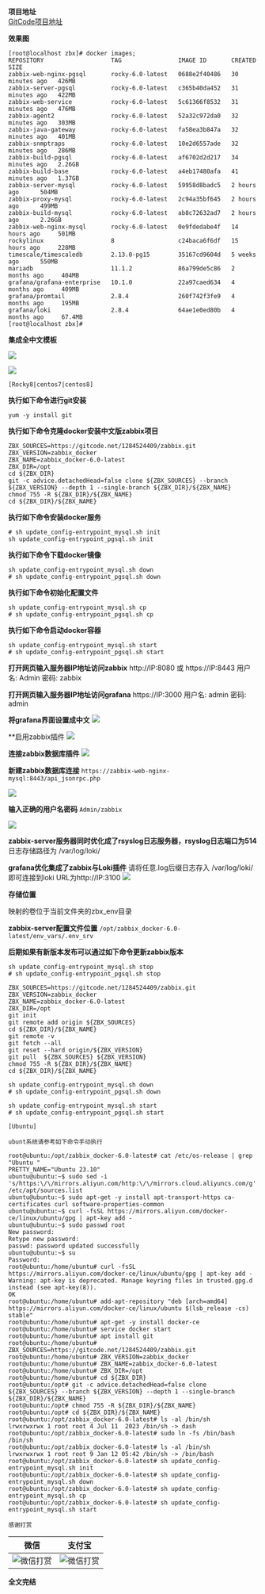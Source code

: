 **项目地址**  
[GitCode项目地址](https://gitcode.net/1284524409/zabbix/-/tree/zabbix_docker)

**效果图**
```  
[root@localhost zbx]# docker images;
REPOSITORY                   TAG                IMAGE ID       CREATED          SIZE
zabbix-web-nginx-pgsql       rocky-6.0-latest   0688e2f40486   30 minutes ago   426MB
zabbix-server-pgsql          rocky-6.0-latest   c365b40da452   31 minutes ago   422MB
zabbix-web-service           rocky-6.0-latest   5c61366f8532   31 minutes ago   476MB
zabbix-agent2                rocky-6.0-latest   52a32c972da0   32 minutes ago   303MB
zabbix-java-gateway          rocky-6.0-latest   fa58ea3b847a   32 minutes ago   401MB
zabbix-snmptraps             rocky-6.0-latest   10e2d6557ade   32 minutes ago   286MB
zabbix-build-pgsql           rocky-6.0-latest   af6702d2d217   34 minutes ago   2.26GB
zabbix-build-base            rocky-6.0-latest   a4eb17480afa   41 minutes ago   1.37GB
zabbix-server-mysql          rocky-6.0-latest   59958d8badc5   2 hours ago      504MB
zabbix-proxy-mysql           rocky-6.0-latest   2c94a35bf645   2 hours ago      499MB
zabbix-build-mysql           rocky-6.0-latest   ab8c72632ad7   2 hours ago      2.26GB
zabbix-web-nginx-mysql       rocky-6.0-latest   0e9fdedabe4f   14 hours ago     501MB
rockylinux                   8                  c24baca6f6df   15 hours ago     228MB
timescale/timescaledb        2.13.0-pg15        35167cd9604d   5 weeks ago      550MB
mariadb                      11.1.2             86a799de5c86   2 months ago     404MB
grafana/grafana-enterprise   10.1.0             22a97caed634   4 months ago     409MB
grafana/promtail             2.8.4              260f742f3fe9   4 months ago     195MB
grafana/loki                 2.8.4              64ae1e0ed80b   4 months ago     67.4MB
[root@localhost zbx]# 
```  
  
**集成全中文模板**  
  
![](https://gitcode.net/1284524409/zabbix/-/raw/zabbix_docker/vx_images/8f09f045a9dc42a0bb47d97e3ec5963b.png)  
  
![](https://gitcode.net/1284524409/zabbix/-/raw/zabbix_docker/vx_images/ce76ece189844eaa94629d9c59beb845.png)

`[Rocky8|centos7|centos8]`

**执行如下命令进行git安装**

```
yum -y install git
```

**执行如下命令克隆docker安装中文版zabbix项目**

```
ZBX_SOURCES=https://gitcode.net/1284524409/zabbix.git
ZBX_VERSION=zabbix_docker
ZBX_NAME=zabbix_docker-6.0-latest
ZBX_DIR=/opt
cd ${ZBX_DIR}
git -c advice.detachedHead=false clone ${ZBX_SOURCES} --branch ${ZBX_VERSION} --depth 1 --single-branch ${ZBX_DIR}/${ZBX_NAME}
chmod 755 -R ${ZBX_DIR}/${ZBX_NAME}
cd ${ZBX_DIR}/${ZBX_NAME}
```

**执行如下命令安装docker服务**

```
# sh update_config-entrypoint_mysql.sh init
sh update_config-entrypoint_pgsql.sh init
```

**执行如下命令下载docker镜像**

```
sh update_config-entrypoint_mysql.sh down
# sh update_config-entrypoint_pgsql.sh down
```

**执行如下命令初始化配置文件**

```
sh update_config-entrypoint_mysql.sh cp
# sh update_config-entrypoint_pgsql.sh cp
```

**执行如下命令启动docker容器**

```
sh update_config-entrypoint_mysql.sh start
# sh update_config-entrypoint_pgsql.sh start
```

**打开网页输入服务器IP地址访问zabbix**
http://IP:8080 或 https://IP:8443
用户名: Admin
密码: zabbix

**打开网页输入服务器IP地址访问grafana**
https://IP:3000
用户名: admin
密码: admin

**将grafana界面设置成中文**
![](https://gitcode.net/1284524409/zabbix/-/raw/zabbix_docker/vx_images/2cc17fdd154217656975030bc6636523.png)

**启用zabbix插件
![](https://gitcode.net/1284524409/zabbix/-/raw/zabbix_docker/vx_images/844a584f0789fc28205b2b5a8302938c.png)

**连接zabbix数据库插件**
![](https://gitcode.net/1284524409/zabbix/-/raw/zabbix_docker/vx_images/c87b39af3050dac2ecb62c7365bc7a7b.png)

**新建zabbix数据库连接**
`https://zabbix-web-nginx-mysql:8443/api_jsonrpc.php`

![](https://gitcode.net/1284524409/zabbix/-/raw/zabbix_docker/vx_images/c68d9dbf98134214aa759dd25bbfbb2e.png)

**输入正确的用户名密码**
`Admin/zabbix`

![](https://gitcode.net/1284524409/zabbix/-/raw/zabbix_docker/vx_images/aa5fd658ee04a9dd7687e459b3064dbe.png)


**zabbix-server服务器同时优化成了rsyslog日志服务器，rsyslog日志端口为514**
日志存储路径为 /var/log/loki/

**grafana优化集成了zabbix与Loki插件**
请将任意.log后缀日志存入 /var/log/loki/即可连接到loki
URL为http://IP:3100
![](https://gitcode.net/1284524409/zabbix/-/raw/zabbix_docker/vx_images/c469826e35f6d0735418cbb9ca008b22.png)

**存储位置**

映射的卷位于当前文件夹的zbx_env目录

**zabbix-server配置文件位置**
`/opt/zabbix_docker-6.0-latest/env_vars/.env_srv`

**后期如果有新版本发布可以通过如下命令更新zabbix版本**

```
sh update_config-entrypoint_mysql.sh stop
# sh update_config-entrypoint_pgsql.sh stop

ZBX_SOURCES=https://gitcode.net/1284524409/zabbix.git
ZBX_VERSION=zabbix_docker
ZBX_NAME=zabbix_docker-6.0-latest
ZBX_DIR=/opt
git init
git remote add origin ${ZBX_SOURCES}
cd ${ZBX_DIR}/${ZBX_NAME}
git remote -v
git fetch --all
git reset --hard origin/${ZBX_VERSION}
git pull  ${ZBX_SOURCES} ${ZBX_VERSION}
chmod 755 -R ${ZBX_DIR}/${ZBX_NAME}
cd ${ZBX_DIR}/${ZBX_NAME}

sh update_config-entrypoint_mysql.sh down
# sh update_config-entrypoint_pgsql.sh down

sh update_config-entrypoint_mysql.sh start
# sh update_config-entrypoint_pgsql.sh start
```

`[Ubuntu]`

`ubunt系统请参考如下命令手动执行`

```
root@ubuntu:/opt/zabbix_docker-6.0-latest# cat /etc/os-release | grep "Ubuntu "
PRETTY_NAME="Ubuntu 23.10"
ubuntu@ubuntu:~$ sudo sed -i 's/https:\/\/mirrors.aliyun.com/http:\/\/mirrors.cloud.aliyuncs.com/g' /etc/apt/sources.list
ubuntu@ubuntu:~$ sudo apt-get -y install apt-transport-https ca-certificates curl software-properties-common
ubuntu@ubuntu:~$ curl -fsSL https://mirrors.aliyun.com/docker-ce/linux/ubuntu/gpg | apt-key add -
ubuntu@ubuntu:~$ sudo passwd root
New password: 
Retype new password: 
passwd: password updated successfully
ubuntu@ubuntu:~$ su
Password: 
root@ubuntu:/home/ubuntu# curl -fsSL https://mirrors.aliyun.com/docker-ce/linux/ubuntu/gpg | apt-key add -
Warning: apt-key is deprecated. Manage keyring files in trusted.gpg.d instead (see apt-key(8)).
OK
root@ubuntu:/home/ubuntu# add-apt-repository "deb [arch=amd64] https://mirrors.aliyun.com/docker-ce/linux/ubuntu $(lsb_release -cs) stable"
root@ubuntu:/home/ubuntu# apt-get -y install docker-ce
root@ubuntu:/home/ubuntu# service docker start
root@ubuntu:/home/ubuntu# apt install git
root@ubuntu:/home/ubuntu# ZBX_SOURCES=https://gitcode.net/1284524409/zabbix.git
root@ubuntu:/home/ubuntu# ZBX_VERSION=zabbix_docker
root@ubuntu:/home/ubuntu# ZBX_NAME=zabbix_docker-6.0-latest
root@ubuntu:/home/ubuntu# ZBX_DIR=/opt
root@ubuntu:/home/ubuntu# cd ${ZBX_DIR}
root@ubuntu:/opt# git -c advice.detachedHead=false clone ${ZBX_SOURCES} --branch ${ZBX_VERSION} --depth 1 --single-branch ${ZBX_DIR}/${ZBX_NAME}
root@ubuntu:/opt# chmod 755 -R ${ZBX_DIR}/${ZBX_NAME}
root@ubuntu:/opt# cd ${ZBX_DIR}/${ZBX_NAME}
root@ubuntu:/opt/zabbix_docker-6.0-latest# ls -al /bin/sh
lrwxrwxrwx 1 root root 4 Jul 11  2023 /bin/sh -> dash
root@ubuntu:/opt/zabbix_docker-6.0-latest# sudo ln -fs /bin/bash /bin/sh
root@ubuntu:/opt/zabbix_docker-6.0-latest# ls -al /bin/sh
lrwxrwxrwx 1 root root 9 Jan 12 05:42 /bin/sh -> /bin/bash
root@ubuntu:/opt/zabbix_docker-6.0-latest# sh update_config-entrypoint_mysql.sh init
root@ubuntu:/opt/zabbix_docker-6.0-latest# sh update_config-entrypoint_mysql.sh down
root@ubuntu:/opt/zabbix_docker-6.0-latest# sh update_config-entrypoint_mysql.sh cp
root@ubuntu:/opt/zabbix_docker-6.0-latest# sh update_config-entrypoint_mysql.sh start
```

`感谢打赏`    

| **微信** | **支付宝** |
| :--: | :--: |
| ![微信打赏](https://gitcode.net/1284524409/zabbix/-/raw/zabbix_docker/thanks_wx.jpg) | ![微信打赏](https://gitcode.net/1284524409/zabbix/-/raw/zabbix_docker/thanks_zfb.jpg) |

**全文完结**